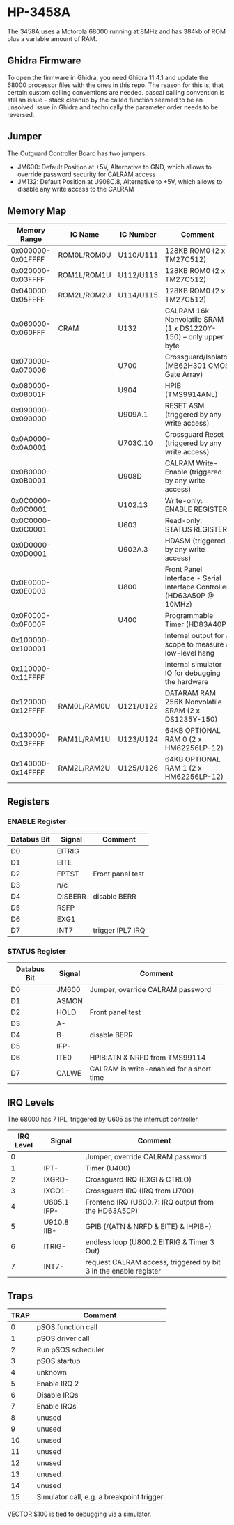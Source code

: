 # HP-3458A

The 3458A uses a Motorola 68000 running at 8MHz and has 384kb of ROM plus a variable amount of RAM.

## Ghidra Firmware

To open the firmware in Ghidra, you need Ghidra 11.4.1 and update the 68000 processor files with the ones in this repo. The reason for this is, that certain custom calling conventions are needed. pascal calling convention is still an issue – stack cleanup by the called function seemed to be an unsolved issue in Ghidra and technically the parameter order needs to be reversed.

## Jumper

The Outguard Controller Board has two jumpers:

- JM600: Default Position at +5V, Alternative to GND, which allows to override password security for CALRAM access
- JM132: Default Position at U908C.8, Alternative to +5V, which allows to disable any write access to the CALRAM

## Memory Map

|     Memory Range  |    IC Name  | IC Number | Comment |
| ----------------- | ----------- | --------- | ------- |
| 0x000000-0x01FFFF | ROM0L/ROM0U | U110/U111 | 128KB ROM0 (2 x TM27C512) |
| 0x020000-0x03FFFF | ROM1L/ROM1U | U112/U113 | 128KB ROM0 (2 x TM27C512) |
| 0x040000-0x05FFFF | ROM2L/ROM2U | U114/U115 | 128KB ROM0 (2 x TM27C512) |
| 0x060000-0x060FFF | CRAM        |      U132 | CALRAM 16k Nonvolatile SRAM (1 x DS1220Y-150) – only upper byte |
| 0x070000-0x070006 |             |      U700 | Crossguard/Isolator (MB62H301 CMOS Gate Array) |
| 0x080000-0x08001F |             |      U904 | HPIB (TMS9914ANL) |
| 0x090000-0x090000 |             |   U909A.1 | RESET ASM (triggered by any write access) |
| 0x0A0000-0x0A0001 |             |  U703C.10 | Crossguard Reset (triggered by any write access) |
| 0x0B0000-0x0B0001 |             |     U908D | CALRAM Write-Enable (triggered by any write access) |
| 0x0C0000-0x0C0001 |             |   U102.13 | Write-only: ENABLE REGISTER |
| 0x0C0000-0x0C0001 |             |      U603 | Read-only:  STATUS REGISTER |
| 0x0D0000-0x0D0001 |             |   U902A.3 | HDASM (triggered by any write access) |
| 0x0E0000-0x0E0003 |             |      U800 | Front Panel Interface - Serial Interface Controller (HD63A50P @ 10MHz) |
| 0x0F0000-0x0F000F |             |      U400 | Programmable Timer (HD83A40P) |
| 0x100000-0x100001 |             |           | Internal output for a scope to measure a low-level hang |
| 0x110000-0x11FFFF |             |           | Internal simulator IO for debugging the hardware |
| 0x120000-0x12FFFF | RAM0L/RAM0U | U121/U122 | DATARAM RAM 256K Nonvolatile SRAM (2 x DS1235Y-150) |
| 0x130000-0x13FFFF | RAM1L/RAM1U | U123/U124 | 64KB OPTIONAL RAM 0 (2 x HM62256LP-12) |
| 0x140000-0x14FFFF | RAM2L/RAM2U | U125/U126 | 64KB OPTIONAL RAM 1 (2 x HM62256LP-12) |

## Registers

### ENABLE Register

|  Databus Bit  | Signal  | Comment          |
| ------------- | ------- | ---------------- |
|      D0       | EITRIG  |                  |
|      D1       | EITE    |                  |
|      D2       | FPTST   | Front panel test |
|      D3       | n/c     |                  |
|      D4       | DISBERR | disable BERR     |
|      D5       | RSFP    |                  |
|      D6       | EXG1    |                  |
|      D7       | INT7    | trigger IPL7 IRQ |

### STATUS Register

|  Databus Bit  | Signal  | Comment          |
| ------------- | ------- | ---------------- |
|      D0       | JM600   | Jumper, override CALRAM password |
|      D1       | ASMON   |                  |
|      D2       | HOLD    | Front panel test |
|      D3       | A-      |                  |
|      D4       | B-      | disable BERR     |
|      D5       | IFP-    |                  |
|      D6       | ITE0    | HPIB:ATN & NRFD from TMS99114 |
|      D7       | CALWE   | CALRAM is write-enabled for a short time |

## IRQ Levels

The 68000 has 7 IPL, triggered by U605 as the interrupt controller

|    IRQ Level  |    Signal   | Comment          |
| ------------- | ----------- | ---------------- |
|      0        |             | Jumper, override CALRAM password |
|      1        | IPT-        | Timer (U400) |
|      2        | IXGRD-      | Crossguard IRQ (EXGI & CTRLO) |
|      3        | IXGO1-      | Crossguard IRQ (IRQ from U700) |
|      4        | U805.1 IFP- | Frontend IRQ (U800.7: IRQ output from the HD63A50P) |
|      5        | U910.8 IIB- | GPIB (/(ATN & NRFD & EITE) & IHPIB-) |
|      6        | ITRIG-      | endless loop (U800.2 EITRIG & Timer 3 Out) |
|      7        | INT7-       | request CALRAM access, triggered by bit 3 in the enable register |

## Traps

|  TRAP  | Comment          |
| ------ | ---------------- |
|     0  | pSOS function call |
|     1  | pSOS driver call |
|     2  | Run pSOS scheduler |
|     3  | pSOS startup |
|     4  | unknown |
|     5  | Enable IRQ 2 |
|     6  | Disable IRQs |
|     7  | Enable IRQs |
|     8  | unused |
|     9  | unused |
|    10  | unused |
|    11  | unused |
|    12  | unused |
|    13  | unused |
|    14  | unused |
|    15  | Simulator call, e.g. a breakpoint trigger |

VECTOR $100 is tied to debugging via a simulator.
